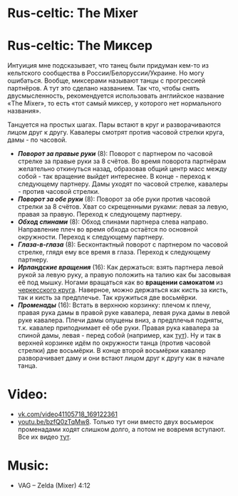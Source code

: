 Rus-celtic: The Mixer
=================
# Rus-celtic: The Миксер

Интуиция мне подсказывает, что танец были придуман кем-то из кельтского сообщества в России/Белоруссии/Украине. Но могу ошибаться. Вообще, миксерами называют танцы с прогрессией партнёров. А тут это сделано названием. Так что, чтобы снять двусмысленность, рекомендуется использовать английское название «The Mixer», то есть «тот самый миксер, у которого нет нормального названия».

Танцуется на простых шагах. Пары встают в круг и разворачиваются лицом друг к другу. Кавалеры смотрят против часовой стрелки круга, дамы - по часовой.

- ___Поворот за правые руки___ (8): Поворот с партнером по часовой стрелке за правые руки за 8 счётов. Во время поворота партнёрам желательно откинуться назад, образовав общий центр масс между собой - так вращение выйдет интереснее. В конце - переход к следующему партнеру. Дамы уходят по часовой стрелке, кавалеры - против часовой стрелки.
- ___Поворот за обе руки___ (8): Поворот за обе руки против часовой стрелки за 8 счётов. Хват со скрещенными руками: левая за левую, правая за правую. Переход к следующему партнеру.
- ___Обход спинами___ (8): Обход спинами партнера слева направо. Направление плеч во время обхода остаётся по основной окружности. Переход к следующему партнеру.
- ___Глаза-в-глаза___ (8): Бесконтактный поворот с партнером по часовой стрелке, глядя ему все время в глаза. Переход к следующему партнеру.
- ___Ирландские вращения___ (16): Как держаться: взять партнера левой рукой за левую руку, а правую положить на талию как бы засовывая её под мышку. Ногами вращаться как во __вращении самокатом__ из [черкесского круга](cercle-circassien.md). Наверное, можно держаться как кисть за кисть, так и кисть за предплечье. Так кружиться две восьмёрки.
- ___Променады___ (16): Встать в верхнюю корзинку: плечом к плечу, правая рука дамы в правой руке кавалера, левая рука дамы в левой руке кавалера. Плечи дамы опущены вниз, а предплечья подняты, т.к. кавалер приподнимает её обе руки. Правая рука кавалера за спиной дамы, левая - перед собой (например, как [тут](https://www.youtube.com/watch?v=_Qvg1GwwcyA)). Ну и так в верхней корзинке идём по окружности танца (против часовой стрелки) две восьмёрки. В конце второй восьмёрки кавалер разворачивает даму и они встают лицом друг к другу как в начале танца.

Video:
======
- [vk.com/video41105718_169122361](https://vk.com/video41105718_169122361)
- [youtu.be/bzfQ0zTqMw8](https://www.youtube.com/watch?v=bzfQ0zTqMw8). Только тут они вместо двух восьмерок променадами ходят слишком долго, а потом не вовремя вступают. Все их видео [тут](https://vk.com/videos-81890660?q=миксер).

Music:
======
- VAG – Zelda (Mixer) 4:12
